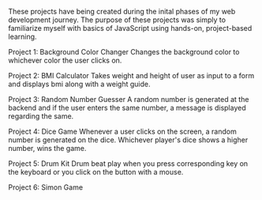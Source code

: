 These projects have being created during the inital phases of my web development journey.
The purpose of these projects was simply to familiarize myself with basics of JavaScript using hands-on, project-based learning.

Project 1: Background Color Changer
            Changes the background color to whichever color the user clicks on.
            
Project 2: BMI Calculator
            Takes weight and height of user as input to a form and displays bmi along with a weight guide.
            
Project 3: Random Number Guesser
            A random number is generated at the backend and if the user enters the same number, a message is displayed regarding the same.
            
Project 4: Dice Game
            Whenever a user clicks on the screen, a random number is generated on the dice. Whichever player's dice shows a higher number, wins the game.

Project 5: Drum Kit
            Drum beat play when you press corresponding key on the keyboard or you click on the button with a mouse.

Project 6: Simon Game
